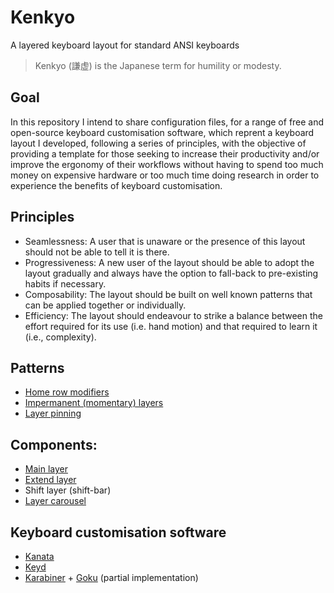 # Kenkyo

A layered keyboard layout for standard ANSI keyboards

> Kenkyo (謙虚) is the Japanese term for humility or modesty.

## Goal

In this repository I intend to share configuration files, for a range of free and open-source keyboard customisation software, which reprent a keyboard layout I developed, following a series of principles, with the objective of providing a template for those seeking to increase their productivity and/or improve the ergonomy of their workflows without having to spend too much money on expensive hardware or too much time doing research in order to experience the benefits of keyboard customisation.

## Principles
- Seamlessness: A user that is unaware or the presence of this layout should not be able to tell it is there. 
- Progressiveness: A new user of the layout should be able to adopt the layout gradually and always have the option to fall-back to pre-existing habits if necessary.
- Composability: The layout should be built on well known patterns that can be applied together or individually.
- Efficiency: The layout should endeavour to strike a balance between the effort required for its use (i.e. hand motion) and that required to learn it (i.e., complexity).

## Patterns

- [Home row modifiers](https://precondition.github.io/home-row-mods)
- [Impermanent (momentary) layers](https://jonny-wamsley.gitbook.io/the-ultimate-guide-to-keyboard-layers/ch-3-layer-activators/3.3-shift-layers)
- [Layer pinning](https://argenkiwi.medium.com/keyboard-layer-pinning-20aafede96e5)

## Components:

- [Main layer](http://www.keyboard-layout-editor.com/##@_name=Main%3B&@_w:1.5%3B&=Tab&=Q&=W&=E&=R&=T&=Y&=U&=I&=O&=P&=%7B%0A%5B&=%7D%0A%5D&_w:1.5%3B&=%7C%0A%5C%3B&@_w:1.75%3B&=Caps%20Lock%0A%0A%0A%0A%0A%0A%0A%0A%0AExtend&=A%0A%0A%0A%0A%0A%0A%0A%0A%0ACtrl&=S%0A%0A%0A%0A%0A%0A%0A%0A%0AShift&=D%0A%0A%0A%0A%0A%0A%0A%0A%0AWin&=F%0A%0A%0A%0A%0A%0A%0A%0A%0AAlt&=G&=H&=J%0A%0A%0A%0A%0A%0A%0A%0A%0AAlt&=K%0A%0A%0A%0A%0A%0A%0A%0A%0AWin&=L%0A%0A%0A%0A%0A%0A%0A%0A%0AShift&=%2F:%0A%2F%3B%0A%0A%0A%0A%0A%0A%0A%0ACtrl&=%22%0A'&_w:2.25%3B&=Enter%3B&@_w:2.25%3B&=Shift&=Z&=X&=C&=V%0A%0A%0A%0A%0A%0A%0A%0A%0AAltGr&=B&=N&=M%0A%0A%0A%0A%0A%0A%0A%0A%0AAltGr&=%3C%0A,&=%3E%0A.&=%3F%0A%2F%2F&_w:2.75%3B&=Shift%3B&@_w:1.25%3B&=Ctrl&_w:1.25%3B&=Win&_w:1.25%3B&=Alt&_a:7&w:6.25%3B&=Fumbol&_a:4&w:1.25%3B&=Alt&_w:1.25%3B&=Win&_w:1.25%3B&=Menu&_w:1.25%3B&=Ctrl)
- [Extend layer](http://www.keyboard-layout-editor.com/##@_name=Extend&notes=See%20https%2F:%2F%2F%2F%2Fcolemakmods.github.io%2F%2Fergonomic-mods%2F%2Fextend.html%3B&@_a:7&w:1.5%3B&=&_a:4%3B&=Esc%0AAlt&_a:7%3B&=&=&=&=&_a:4%3B&=PgUp&=Home&=Up&=End&=Ins&_a:7%3B&=&=&_w:1.5%3B&=%3B&@_c=%23ffe5b4&w:1.75%3B&=Extend&_c=%23cccccc&a:4%3B&=Ctrl&=Shift&=Win&=Alt&_a:7%3B&=&_a:4%3B&=PgDn&=Left&=Down&=Right&=Del&_a:7%3B&=&_w:2.25%3B&=%3B&@_w:2.25%3B&=&=&=&=&=&=&_a:4%3B&=Menu&=Bspc&=Spc&=Tab&=Enter&_a:7&w:2.75%3B&=%3B&@_w:1.25%3B&=&_w:1.25%3B&=&_w:1.25%3B&=&_w:6.25%3B&=Extend&_w:1.25%3B&=&_w:1.25%3B&=&_w:1.25%3B&=&_w:1.25%3B&=)
- Shift layer (shift-bar)
- [Layer carousel](http://www.keyboard-layout-editor.com/##@_name=Fumbol%3B&@_a:7&w:1.5%3B&=&_a:4%3B&=F1&=F2&=F3&=F4&=F5&=F6&=F7&=F8&=F9&=F10&=F11&=F12&_a:7&w:1.5%3B&=%3B&@_w:1.75%3B&=Extend&_a:4%3B&=1%0A!%0A%0A%0A%0A%0A%0A%0A%0ACtrl&=2%0A%2F@%0A%0A%0A%0A%0A%0A%0A%0AShift&=3%0A%23%0A%0A%0A%0A%0A%0A%0A%0AWin&=4%0A$%0A%0A%0A%0A%0A%0A%0A%0AAlt&=5%0A%25&=6%0A%5E&=7%0A%2F&%0A%0A%0A%0A%0A%0A%0A%0AAlt&=8%0A*%0A%0A%0A%0A%0A%0A%0A%0AWin&=9%0A(%0A%0A%0A%0A%0A%0A%0A%0AShift&=0%0A)%0A%0A%0A%0A%0A%0A%0A%0ACtrl&=%5C%0A%7C&_a:7&w:2.25%3B&=%3B&@_w:2.25%3B&=&_a:4%3B&=Mute&=VolDn&=VolUp&=Play&_a:7%3B&=Cstm&_a:4%3B&=%60%0A~&=-%0A%2F_&=+%0A+&=%5B%0A%7B&=%7D%0A%7D&_a:7&w:2.75%3B&=%3B&@_w:1.25%3B&=&_w:1.25%3B&=&_w:1.25%3B&=&_c=%23ffe5b4&w:6.25%3B&=Fumbol&_c=%23cccccc&w:1.25%3B&=&_w:1.25%3B&=&_w:1.25%3B&=&_w:1.25%3B&=)
## Keyboard customisation software
- [Kanata](https://github.com/jtroo/kanata)
- [Keyd](https://github.com/rvaiya/keyd)
- [Karabiner](https://github.com/pqrs-org/Karabiner-Elements) + [Goku](https://github.com/yqrashawn/GokuRakuJoudo) (partial implementation)
